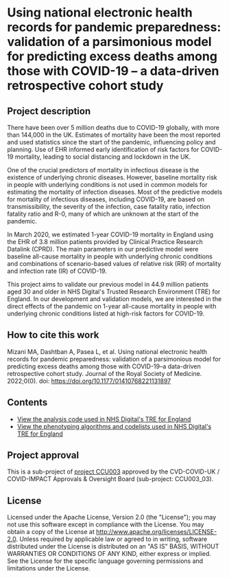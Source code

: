 # Using national electronic health records for pandemic preparedness: validation of a parsimonious model for predicting excess deaths among those with COVID-19 – a data-driven retrospective cohort study

## Project description

There have been over 5 million deaths due to COVID-19 globally, with more than 144,000 in the UK. Estimates of mortality have been the most reported and used statistics since the start of the pandemic, influencing policy and planning. Use of EHR informed early identification of risk factors for COVID-19 mortality, leading to social distancing and lockdown in the UK.

One of the crucial predictors of mortality in infectious disease is the existence of underlying chronic diseases. However, baseline mortality risk in people with underlying conditions is not used in common models for estimating the mortality of infection diseases. Most of the predictive models for mortality of infectious diseases, including COVID-19, are based on transmissibility, the severity of the infection, case fatality ratio, infection fatality ratio and R-0, many of which are unknown at the start of the pandemic.

In March 2020, we estimated 1-year COVID-19 mortality in England using the EHR of 3.8 million patients provided by Clinical Practice Research Datalink (CPRD). The main parameters in our predictive model were baseline all-cause mortality in people with underlying chronic conditions and combinations of scenario-based values of relative risk (RR) of mortality and infection rate (IR) of COVID-19.

This project aims to validate our previous model in 44.9 million patients aged 30 and older in NHS Digital's Trusted Research Environment (TRE) for England. In our development and validation models, we are interested in the direct effects of the pandemic on 1-year all-cause mortality in people with underlying chronic conditions listed at high-risk factors for COVID-19.

## How to cite this work
Mizani MA, Dashtban A, Pasea L, et al. Using national electronic health records for pandemic preparedness: validation of a parsimonious model for predicting excess deaths among those with COVID-19–a data-driven retrospective cohort study. Journal of the Royal Society of Medicine. 2022;0(0). doi: https://doi.org/10.1177/01410768221131897

## Contents

* [View the analysis code used in NHS Digital's TRE for England](https://github.com/BHFDSC/CCU003_03/tree/main/code)
* [View the phenotyping algorithms and codelists used in NHS Digital's TRE for England](https://github.com/BHFDSC/CCU003_03/tree/main/phenotypes)

## Project approval

This is a sub-project of [project CCU003](https://github.com/BHFDSC/CCU003) approved by the CVD-COVID-UK / COVID-IMPACT Approvals & Oversight Board (sub-project: CCU003_03).

## License

Licensed under the Apache License, Version 2.0 (the "License"); you may not use this software except in compliance with the License. You may obtain a copy of the License at http://www.apache.org/licenses/LICENSE-2.0. Unless required by applicable law or agreed to in writing, software distributed under the License is distributed on an "AS IS" BASIS, WITHOUT WARRANTIES OR CONDITIONS OF ANY KIND, either express or implied. See the License for the specific language governing permissions and limitations under the License.
